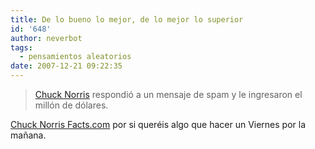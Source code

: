 ```yaml
---
title: De lo bueno lo mejor, de lo mejor lo superior
id: '648'
author: neverbot
tags:
  - pensamientos aleatorios
date: 2007-12-21 09:22:35
---
```


> [Chuck Norris](http://en.wikipedia.org/wiki/Chuck_Norris) respondió a un mensaje de spam y le ingresaron el millón de dólares.

[Chuck Norris Facts.com](http://www.chucknorrisfacts.com/) por si queréis algo que hacer un Viernes por la mañana.